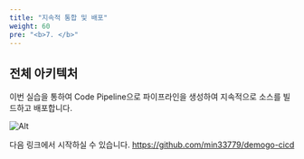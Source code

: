 ```yaml
---
title: "지속적 통합 및 배포"
weight: 60
pre: "<b>7. </b>"
---
```


## 전체 아키텍처

이번 실습을 통하여 Code Pipeline으로 파이프라인을 생성하여 지속적으로 소스를 빌드하고 배포합니다.

![Alt](/images/overall-architecture.png)

다음 링크에서 시작하실 수 있습니다.
https://github.com/min33779/demogo-cicd
